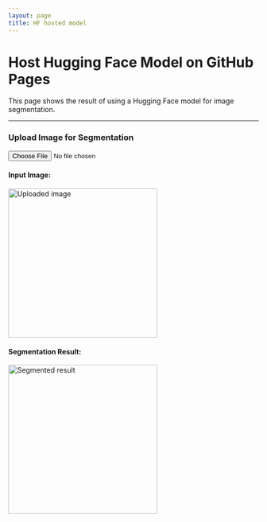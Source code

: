 ```yaml
---
layout: page
title: HF hosted model 
---
```


# Host Hugging Face Model on GitHub Pages

This page shows the result of using a Hugging Face model for image segmentation.

---

<div>
  <h3>Upload Image for Segmentation</h3>
  <input type="file" id="fileInput" onchange="loadAndSegmentImage()"/>
  <br />
  <h4>Input Image:</h4>
  <img id="inputImage" width="300" alt="Uploaded image"/>
  <br />
  <h4>Segmentation Result:</h4>
  <img id="segmentationResult" width="300" alt="Segmented result"/>
</div>

<script src="https://cdn.jsdelivr.net/npm/onnxruntime-web@1.10.0/dist/ort.min.js"></script>

<script>
  // URL for the ONNX model hosted on GitHub Releases or another CORS-enabled server
  const modelURL = "https://github.com/cathaoiragnew/cathaoiragnew.github.io/releases/download/Model/detr.onnx";

  // Function to handle image upload and prediction
  async function loadAndSegmentImage() {
    const inputFile = document.getElementById('fileInput').files[0];
    if (!inputFile) {
      alert('Please upload an image first.');
      return;
    }

    // Load the image
    const img = document.getElementById('inputImage');
    img.src = URL.createObjectURL(inputFile);

    // Load the model (use a suitable JS library to handle ONNX models)
    try {
      const session = await ort.InferenceSession.create(modelURL); // Correct method call using ort
      console.log("Model loaded successfully!");

      // Prepare image for inference (you can use a library to convert the image to tensor)
      const imageTensor = await prepareImageForInference(inputFile);

      // Run the model to get predictions
      const results = await session.run({ input: imageTensor });

      // Post-process results to show segmentation masks
      const segmentedImage = processSegmentationResults(results);

      // Show the segmented image
      const segmentationImageElement = document.getElementById('segmentationResult');
      segmentationImageElement.src = segmentedImage;
    } catch (error) {
      console.error("Error loading model:", error);
    }
  }

  // Helper function to convert image to tensor
  async function prepareImageForInference(imageFile) {
    // This function converts the image file to a tensor that is suitable for the ONNX model
    const img = await loadImage(imageFile);
    
    // Resize and normalize image (to the expected input size for DETR, typically 800x1066)
    const tensor = preprocessImage(img, 800, 1066);
    
    // Returning a tensor that is compatible with the model
    return new ort.Tensor(tensor, 'float32'); // Using ort.Tensor from onnxruntime-web
  }

  // Load image into an HTMLImageElement
  function loadImage(file) {
    return new Promise((resolve, reject) => {
      const img = new Image();
      img.onload = () => resolve(img);
      img.onerror = reject;
      img.src = URL.createObjectURL(file);
    });
  }

  // Preprocess the image (resize and normalize it to fit the model input)
  function preprocessImage(img, width, height) {
    const canvas = document.createElement('canvas');
    const ctx = canvas.getContext('2d');

    // Resize the image to the model's expected input size
    canvas.width = width;
    canvas.height = height;
    ctx.drawImage(img, 0, 0, width, height);

    // Get image data and normalize it (assuming the model needs this format)
    const imageData = ctx.getImageData(0, 0, width, height);
    const data = imageData.data;

    const normalizedData = new Float32Array(3 * width * height);
    
    // Normalize the data to the range [0, 1]
    for (let i = 0; i < data.length; i += 4) {
      const r = data[i] / 255.0;
      const g = data[i + 1] / 255.0;
      const b = data[i + 2] / 255.0;
      const idx = (i / 4) * 3;
      normalizedData[idx] = r;
      normalizedData[idx + 1] = g;
      normalizedData[idx + 2] = b;
    }

    // Return a flattened array of image data
    return normalizedData;
  }

  // Post-process segmentation results to generate an image URL
  function processSegmentationResults(results) {
    // Assuming the model output includes a segmentation mask in a format we can process
    const segmentationData = results[0].data; // Get the segmentation mask

    // Convert the segmentation data into an image format (base64)
    const canvas = document.createElement('canvas');
    const ctx = canvas.getContext('2d');
    const width = 800; // Expected width
    const height = 1066; // Expected height
    canvas.width = width;
    canvas.height = height;

    const imageData = ctx.createImageData(width, height);
    for (let i = 0; i < segmentationData.length; i++) {
      const value = Math.min(255, segmentationData[i] * 255);
      imageData.data[i * 4] = value;     // Red channel
      imageData.data[i * 4 + 1] = value; // Green channel
      imageData.data[i * 4 + 2] = value; // Blue channel
      imageData.data[i * 4 + 3] = 255;   // Alpha channel (opaque)
    }

    ctx.putImageData(imageData, 0, 0);
    return canvas.toDataURL(); // Return the image in base64 format
  }
</script>

